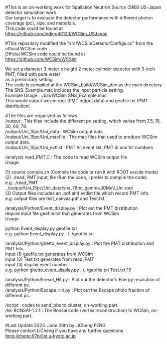 #This is an on-working work for Spallation Neutron Source (SNS) US-Japan detector simulation work  
Our target is to evaluate the detector performance with different photon coverage (pc), size, and materials.  
This code could be found at   
https://github.com/indigo40123/WCSim_USJapan  

#This repository modified the "src/WCSimDetectorConfigs.cc" from the official WCSim code  
Official WCSim code could be found at  
https://github.com/WCSim/WCSim  

We set a diameter 3 meter x height 2 meter cylinder detector with 3-inch PMT, filled with pure water  
as a prelimiliary setting.  
The code is compiled at the WCSim_build/WCSim_dev as the main directory  
The SNS_Example.mac includes the input particle setting.  
Example Usage :  ./bin/WCSim SNS_Example.mac  
This would output wcsim.root (PMT output data) and geofile.txt (PMT distribution)  


#The files are organized as follows  
/output : This files include the different pc setting, which varies from 7.5, 15, 30, 60, 78.  
/output/Uni_15pc/Uni_data : WCSim output data  
/output/Uni_15pc/Uni_macfile : The mac files that used to produce WCSim output data.  
/output/Uni_15pc/Uni_evtlist : PMT hit event list, PMT id and hit numbers  

/analysis read_PMT.C : The code to read WCSim output file  
Usage: 

(1) source compile.sh (Compile the code or run it with ROOT excute mode)  
(2) ./read_PMT input_file (Run the code, I prefer to compile the code)                                  
e.g. ./read_PMT ../output/Uni_15pc/Uni_data/sns_78pc_gamma_10MeV_Uni.root  
(3) Output files includes an .pdf and evtlist file which record PMT info.  
e.g. output files are test_canvas.pdf and Test.txt  

/analysis/Python/Event_display.py : Plot out the PMT distribution  
require input file geofile.txt that generates from WCSim  
Usage: 

python Event_display.py geofile.txt  
e.g. python Event_display.py ../../geofile.txt  

/analysis/Python/ghetto_event_display.py : Plot the PMT distribution and PMT hits  
input (1) geofile.txt generates from WCSim  
input (2) Test.txt generates from read_PMT  
input (3) display event number  
e.g. python ghetto_event_display.py ../../geofile.txt Test.txt 10  

/analysis/Python/Eresol_Hit.py : Plot out the detector's Energy resolution of different pc.  
/analysis/Python/Escape_Hit.py : Plot out the Escape photo fraction of different pc.  

/script : codes to send jobs to cluster, on-working part.  
/hk-BONSAI-1.2.1 : The Bonsai code (vertex reconstruction) to WCSim, on-working part.  

#Last Update 2023. June 26th by LiCheng FENG  
Please contact LiCheng if you have any further questions  
feng.licheng.67p@st.u-kyoto.ac.jp  
